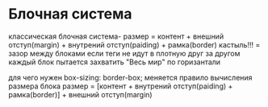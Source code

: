 # Блочная система

классическая блочная система-
размер = контент + внешний отступ(margin) + внутрений отступ(paiding) + рамка(border)
кастыль!!! = зазор между блоками если теги не идут в плотную друг за другом
каждый блок пытается захватить "Весь мир" по горизантали

для чего нужен box-sizing: border-box;
меняется правило вычисления размера блока
размер = [контент + внутрений отступ(paiding) + рамка(border)] + внешний отступ(margin)

